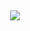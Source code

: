## 

<p align="center">
<img src="https://pbs.twimg.com/media/Gj4xeGoaIAA182B?format=jpg&name=medium" /></p>
<p align="center">   







